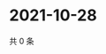 # 2021-10-28

共 0 条

<!-- BEGIN WEIBO -->
<!-- 最后更新时间 Thu Oct 28 2021 12:14:24 GMT+0800 (China Standard Time) -->

<!-- END WEIBO -->
